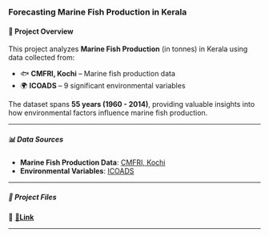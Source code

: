 ### Forecasting Marine Fish Production in Kerala

#### 📌 Project Overview
This project analyzes **Marine Fish Production** (in tonnes) in Kerala using data collected from:
- 🐟 **CMFRI, Kochi** – Marine fish production data  
- 🌍 **ICOADS** – 9 significant environmental variables  

The dataset spans **55 years (1960 - 2014)**, providing valuable insights into how environmental factors influence marine fish production.

---

##### 📊 Data Sources
- **Marine Fish Production Data**: [CMFRI, Kochi](https://www.cmfri.org.in/)  
- **Environmental Variables**: [ICOADS](https://icoads.noaa.gov/)  

---

##### 📂 Project Files
🔹 **[📄Link ](https://bit.ly/fisheries_production_forecasting_project)**  

---
<!--
## ⚙️ Methodology
1. **Data Collection** 📥 – Compiled data from CMFRI & ICOADS  
2. **Data Preprocessing** 🛠 – Cleaning & normalization  
3. **Statistical Analysis** 📊 – Trends & correlations  
4. **Model Development** 🤖 – Predictive modeling for fish production  
5. **Results & Insights** 📈 – Key findings and conclusions  

---

## 📜 Citation
If you use this data, kindly cite:

-->
